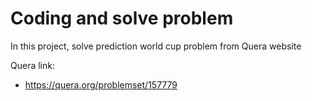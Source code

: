 # Coding and solve problem

In this project, solve prediction world cup problem from Quera website

Quera link:
- https://quera.org/problemset/157779